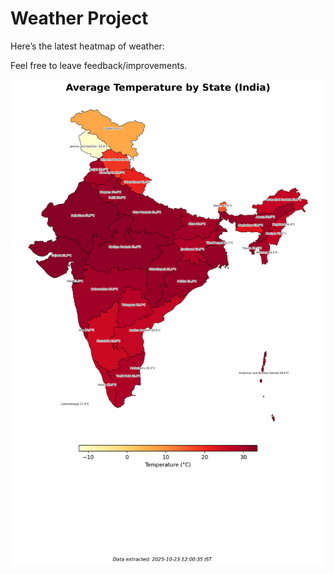 # Weather Project

Here’s the latest heatmap of weather:

Feel free to leave feedback/improvements.

![India Heatmap](docs/assets/india_heatmap.png?v=F9CB8D)
